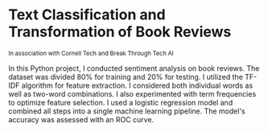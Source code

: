 # Text Classification and Transformation of Book Reviews

<sup>In association with Cornell Tech and Break Through Tech AI</sup>

In this Python project, I conducted sentiment analysis on book reviews. The dataset was divided 80% for training and 20% for testing. I utilized the TF-IDF algorithm for feature extraction. I considered both individual words as well as two-word combinations. I also experimented with term frequencies to optimize feature selection. I used a logistic regression model and combined all steps into a single machine learning pipeline. The model's accuracy was assessed with an ROC curve.

